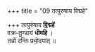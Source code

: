 +++
title = "09 तत्पुरुषाय विद्महे"

+++
तत्पुरु॑षाय **वि॒द्महे॑**  
वक्र-तु॒ण्डाय॑ **धीमहि** ।  
तन्नो॑ दन्तिः प्रचो॒दया॑त् ॥